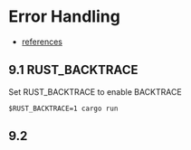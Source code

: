 # Error Handling

- [references](https://doc.rust-lang.org/book/ch09-01-unrecoverable-errors-with-panic.html)

## 9.1 RUST_BACKTRACE

Set RUST_BACKTRACE to enable BACKTRACE

```console
$RUST_BACKTRACE=1 cargo run
```

## 9.2 
